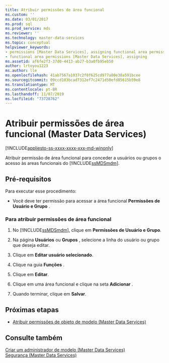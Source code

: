 ```yaml
---
title: Atribuir permissões de área funcional
ms.custom: ''
ms.date: 03/01/2017
ms.prod: sql
ms.prod_service: mds
ms.reviewer: ''
ms.technology: master-data-services
ms.topic: conceptual
helpviewer_keywords:
- permissions [Master Data Services], assigning functional area permissions
- functional area permissions [Master Data Services], assigning
ms.assetid: af6fe2f3-37d0-4413-ab27-b3a0fb95eb50
author: lrtoyou1223
ms.author: lle
ms.openlocfilehash: 41ab7567a1037c2f0f625cd977a80e38a591bcee
ms.sourcegitcommit: 09ccd103bcad7312ef7c2471d50efd85615b59e8
ms.translationtype: MT
ms.contentlocale: pt-BR
ms.lasthandoff: 11/07/2019
ms.locfileid: "73728762"
---
```

# <a name="assign-functional-area-permissions-master-data-services"></a>Atribuir permissões de área funcional (Master Data Services)

[!INCLUDE[appliesto-ss-xxxx-xxxx-xxx-md-winonly](../includes/appliesto-ss-xxxx-xxxx-xxx-md-winonly.md)]

  Atribuir permissão de área funcional para conceder a usuários ou grupos o acesso às areas funcionais do [!INCLUDE[ssMDSmdm](../includes/ssmdsmdm-md.md)].  
  
## <a name="prerequisites"></a>Pré-requisitos  
 Para executar esse procedimento:  
  
-   Você deve ter permissão para acessar a área funcional **Permissões de Usuário e Grupo** .  
  
### <a name="to-assign-functional-area-permissions"></a>Para atribuir permissões de área funcional  
  
1.  No [!INCLUDE[ssMDSmdm](../includes/ssmdsmdm-md.md)], clique em **Permissões de Usuário e Grupo**.  
  
2.  Na página **Usuários** ou **Grupos** , selecione a linha do usuário ou grupo que deseja editar.  
  
3.  Clique em **Editar usuário selecionado**.  
  
4.  Clique na guia **Funções** .  
  
5.  Clique em **Editar**.  
  
6.  Clique em uma área funcional e clique na seta **Adicionar** .  
  
7.  Quando terminar, clique em **Salvar**.  
  
## <a name="next-steps"></a>Próximas etapas  
  
-   [Atribuir permissões de objeto de modelo &#40;Master Data Services&#41;](../master-data-services/assign-model-object-permissions-master-data-services.md)  
  
## <a name="see-also"></a>Consulte também  
 [Criar um administrador de modelo &#40;Master Data Services&#41;](../master-data-services/create-a-model-administrator-master-data-services.md)   
 [Segurança &#40;Master Data Services&#41;](../master-data-services/security-master-data-services.md)  
  
  
